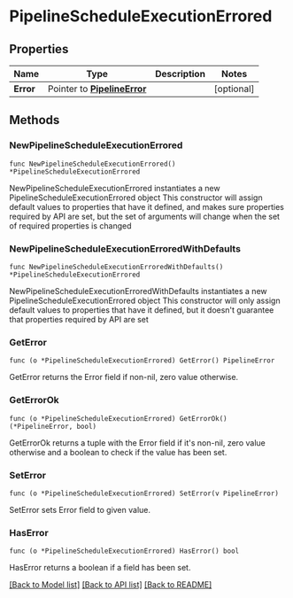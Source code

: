 # PipelineScheduleExecutionErrored

## Properties

Name | Type | Description | Notes
------------ | ------------- | ------------- | -------------
**Error** | Pointer to [**PipelineError**](PipelineError.md) |  | [optional] 

## Methods

### NewPipelineScheduleExecutionErrored

`func NewPipelineScheduleExecutionErrored() *PipelineScheduleExecutionErrored`

NewPipelineScheduleExecutionErrored instantiates a new PipelineScheduleExecutionErrored object
This constructor will assign default values to properties that have it defined,
and makes sure properties required by API are set, but the set of arguments
will change when the set of required properties is changed

### NewPipelineScheduleExecutionErroredWithDefaults

`func NewPipelineScheduleExecutionErroredWithDefaults() *PipelineScheduleExecutionErrored`

NewPipelineScheduleExecutionErroredWithDefaults instantiates a new PipelineScheduleExecutionErrored object
This constructor will only assign default values to properties that have it defined,
but it doesn't guarantee that properties required by API are set

### GetError

`func (o *PipelineScheduleExecutionErrored) GetError() PipelineError`

GetError returns the Error field if non-nil, zero value otherwise.

### GetErrorOk

`func (o *PipelineScheduleExecutionErrored) GetErrorOk() (*PipelineError, bool)`

GetErrorOk returns a tuple with the Error field if it's non-nil, zero value otherwise
and a boolean to check if the value has been set.

### SetError

`func (o *PipelineScheduleExecutionErrored) SetError(v PipelineError)`

SetError sets Error field to given value.

### HasError

`func (o *PipelineScheduleExecutionErrored) HasError() bool`

HasError returns a boolean if a field has been set.


[[Back to Model list]](../README.md#documentation-for-models) [[Back to API list]](../README.md#documentation-for-api-endpoints) [[Back to README]](../README.md)


